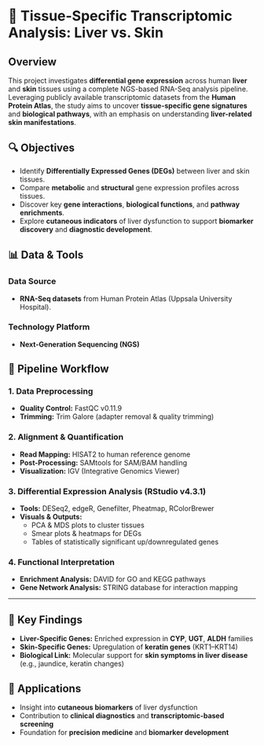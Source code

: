 # 🧬 Tissue-Specific Transcriptomic Analysis: Liver vs. Skin

## Overview

This project investigates **differential gene expression** across human **liver** and **skin** tissues using a complete NGS-based RNA-Seq analysis pipeline. Leveraging publicly available transcriptomic datasets from the **Human Protein Atlas**, the study aims to uncover **tissue-specific gene signatures** and **biological pathways**, with an emphasis on understanding **liver-related skin manifestations**.


## 🔍 Objectives

- Identify **Differentially Expressed Genes (DEGs)** between liver and skin tissues.
- Compare **metabolic** and **structural** gene expression profiles across tissues.
- Discover key **gene interactions**, **biological functions**, and **pathway enrichments**.
- Explore **cutaneous indicators** of liver dysfunction to support **biomarker discovery** and **diagnostic development**.


## 📊 Data & Tools

### Data Source
- **RNA-Seq datasets** from Human Protein Atlas (Uppsala University Hospital).

### Technology Platform
- **Next-Generation Sequencing (NGS)**


## 🧪 Pipeline Workflow

### 1. Data Preprocessing
- **Quality Control:** FastQC v0.11.9
- **Trimming:** Trim Galore (adapter removal & quality trimming)

### 2. Alignment & Quantification
- **Read Mapping:** HISAT2 to human reference genome
- **Post-Processing:** SAMtools for SAM/BAM handling
- **Visualization:** IGV (Integrative Genomics Viewer)

### 3. Differential Expression Analysis (RStudio v4.3.1)
- **Tools:** DESeq2, edgeR, Genefilter, Pheatmap, RColorBrewer
- **Visuals & Outputs:**
  - PCA & MDS plots to cluster tissues
  - Smear plots & heatmaps for DEGs
  - Tables of statistically significant up/downregulated genes

### 4. Functional Interpretation
- **Enrichment Analysis:** DAVID for GO and KEGG pathways
- **Gene Network Analysis:** STRING database for interaction mapping

---

## 🔬 Key Findings

- **Liver-Specific Genes:** Enriched expression in **CYP**, **UGT**, **ALDH** families
- **Skin-Specific Genes:** Upregulation of **keratin genes** (KRT1–KRT14)
- **Biological Link:** Molecular support for **skin symptoms in liver disease** (e.g., jaundice, keratin changes)


## 📌 Applications

- Insight into **cutaneous biomarkers** of liver dysfunction
- Contribution to **clinical diagnostics** and **transcriptomic-based screening**
- Foundation for **precision medicine** and **biomarker development**


